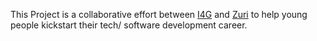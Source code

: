 This Project is a collaborative effort between <a href="https://ingressive.org">I4G</a> and <a href="https://zuri.team">Zuri</a> to help young people kickstart their tech/ software development career.